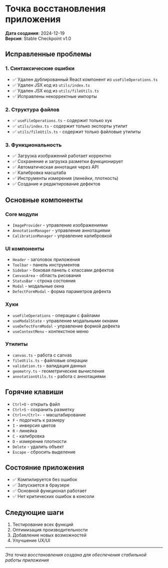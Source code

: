 # Точка восстановления приложения

**Дата создания**: 2024-12-19  
**Версия**: Stable Checkpoint v1.0

## Исправленные проблемы

### 1. Синтаксические ошибки
- ✅ Удален дублированный React компонент из `useFileOperations.ts`
- ✅ Удален JSX код из `utils/index.ts` 
- ✅ Удален JSX код из `utils/fileUtils.ts`
- ✅ Исправлены некорректные импорты

### 2. Структура файлов
- ✅ `useFileOperations.ts` - содержит только хук
- ✅ `utils/index.ts` - содержит только экспорты утилит
- ✅ `utils/fileUtils.ts` - содержит только файловые утилиты

### 3. Функциональность
- ✅ Загрузка изображений работает корректно
- ✅ Сохранение и загрузка разметки функционирует
- ✅ Автоматическая аннотация через API
- ✅ Калибровка масштаба
- ✅ Инструменты измерения (линейки, плотность)
- ✅ Создание и редактирование дефектов

## Основные компоненты

### Core модули
- `ImageProvider` - управление изображениями
- `AnnotationManager` - управление аннотациями  
- `CalibrationManager` - управление калибровкой

### UI компоненты
- `Header` - заголовок приложения
- `Toolbar` - панель инструментов
- `Sidebar` - боковая панель с классами дефектов
- `CanvasArea` - область рисования
- `StatusBar` - строка состояния
- `Modal` - модальные окна
- `DefectFormModal` - форма параметров дефекта

### Хуки
- `useFileOperations` - операции с файлами
- `useModalState` - управление модальными окнами
- `useDefectFormModal` - управление формой дефекта
- `useContextMenu` - контекстное меню

### Утилиты
- `canvas.ts` - работа с canvas
- `fileUtils.ts` - файловые операции
- `validation.ts` - валидация данных
- `geometry.ts` - геометрические вычисления
- `annotationUtils.ts` - работа с аннотациями

## Горячие клавиши
- `Ctrl+O` - открыть файл
- `Ctrl+S` - сохранить разметку
- `Ctrl++/Ctrl+-` - масштабирование
- `F` - подогнать к размеру
- `I` - инверсия цветов
- `R` - линейка
- `C` - калибровка
- `D` - измерение плотности
- `Delete` - удалить объект
- `Escape` - сбросить выделение

## Состояние приложения
- ✅ Компилируется без ошибок
- ✅ Запускается в браузере
- ✅ Основной функционал работает
- ✅ Нет критических ошибок в консоли

## Следующие шаги
1. Тестирование всех функций
2. Оптимизация производительности
3. Добавление новых возможностей
4. Улучшение UX/UI

---
*Эта точка восстановления создана для обеспечения стабильной работы приложения*